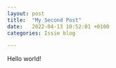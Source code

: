 ```yaml
---
layout: post
title:  "My Second Post"
date:   2022-04-13 10:52:01 +0100
categories: Issie blog

---
```




Hello world!
